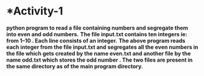 # ***Activity-1**
**python program to read a file containing numbers and segregate them into even and odd numbers.**
**The file input.txt contains ten integers ie: from 1–10 . Each line consists of an integer.**
**The above program reads each integer from the file input.txt and segregates all the even numbers in the file which gets created by the name even.txt and another file by the name odd.txt which stores the odd number . The two files are present in the same directory as of the main program directory.**
